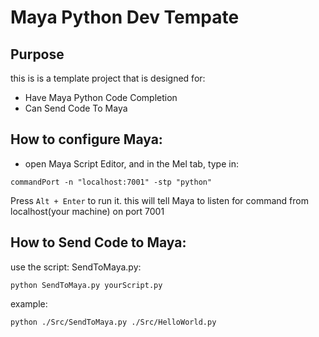 # Maya Python Dev Tempate

## Purpose

this is is a template project that is designed for:
* Have Maya Python Code Completion
* Can Send Code To Maya

## How to configure Maya:
* open Maya Script Editor, and in the Mel tab, type in:
```
commandPort -n "localhost:7001" -stp "python"
```
Press ```Alt + Enter``` to run it.
this will tell Maya to listen for command from localhost(your machine) on port 7001

## How to Send Code to Maya:
use the script:
SendToMaya.py:
```
python SendToMaya.py yourScript.py
```

example:
```
python ./Src/SendToMaya.py ./Src/HelloWorld.py
```


